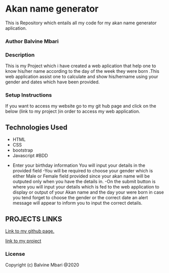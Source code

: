 # Akan name generator
This is Repository which entails all my code for my akan name generator  aplication.
### Author Balvine Mbari
### Description
This is my  Project which i have created a web  aplication that help one to know his/her name according to the day of the week they were born .This web  application assist one to calculate and show his/hername using your gender and dates which have been provided.
### Setup Instructions
If you want to access my website go to my git hub page and click on the  below (link  to my project )in order to access my web application.
## Technologies Used
* HTML
* CSS
* bootstrap
* Javascript
#BDD
- Enter your birthday information
 You will input your details in the provided field
 -You will be required to choose your gender which is either Male or Female field provided since your akan name will be outputed only when you have the details in.
 -On the submit button is where you will input your details which is fed to the  web application to display or output of your  Akan name and the day your were born in case you  tend forget to choose the gender or the correct date an alert message will appear to inform you to input the correct details.
## PROJECTS LINKS
[Link to my github page. ](https://github.com/Balvine/Akan-Name-Generator)

[link to my project]()

### License

Copyright (c) Balvine Mbari @2020
